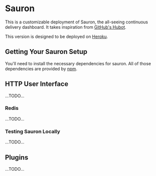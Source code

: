 # Sauron

This is a customizable deployment of Sauron, the all-seeing continuous delivery dashboard. It takes inspiration from [GitHub's Hubot][hubot].

[hubot]: http://hubot.github.com

This version is designed to be deployed on [Heroku][heroku].

[heroku]: http://www.heroku.com

## Getting Your Sauron Setup

You'll need to install the necessary dependencies for sauron. All of
those dependencies are provided by [npm][npmjs].

[npmjs]: http://npmjs.org

## HTTP User Interface

...TODO...

### Redis

...TODO...

### Testing Sauron Locally

...TODO...

## Plugins

...TODO...
